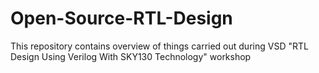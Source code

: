 # Open-Source-RTL-Design
This repository contains overview of things carried out during VSD "RTL Design Using Verilog With SKY130 Technology" workshop
